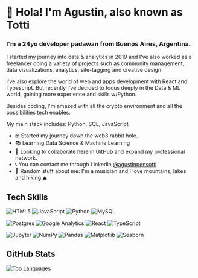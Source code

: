 # 👋 Hola! I'm Agustin, also known as Totti

### I'm a 24yo developer padawan from Buenos Aires, Argentina.

I started my journey into data & analytics in 2019 and I've also worked as a freelancer doing a variety of projects such as community management, data visualizations, analytics, site-tagging and creative design

I've also explore the world of web and apps development with React and Typescript. But recently I've decided to focus deeply in the Data & ML world, gaining more experience and skills w/Python.

Besides coding, I'm amazed with all the crypto environment and all the possibilities tech enables.

My main stack includes: Python, SQL, JavaScript

- 🤓 Started my journey down the web3 rabbit hole.
- 📚 Learning Data Science & Machine Learning
- 🤝 Looking to collaborate here in GitHub and expand my professional network.
- 📞 You can contact me through Linkedin [@agustinpensotti](https://www.linkedin.com/in/agust%C3%ADnpensotti/)
- 🎲 Random stuff about me: I'm a musician and I love mountains, lakes and hiking ⛰

## Tech Skills

![HTML5](https://img.shields.io/badge/html5-%23E34F26.svg?style=flat-square&logo=html5&logoColor=white) ![JavaScript](https://img.shields.io/badge/javascript-323330.svg?style=flat-square&logo=javascript&logoColor=F7DF1E) ![Python](https://img.shields.io/badge/python-3670A0?style=flat-square&logo=python&logoColor=ffdd54) ![MySQL](https://img.shields.io/badge/mysql-%2300f.svg?style=flat-square&logo=mysql&logoColor=white)

![Postgres](https://img.shields.io/badge/postgres-316192.svg?style=flat-square&logo=postgresql&logoColor=white) ![Google Analytics](https://img.shields.io/badge/google_analytics-E37400.svg?style=flat-square&logo=google_analytics&logoColor=white)
![React](https://img.shields.io/badge/react-20232A.svg?style=flat-square&logo=react&logoColor=61DAFB) ![TypeScript](https://img.shields.io/badge/typescript-007ACC.svg?style=flat-square&logo=typescript&logoColor=white)

![Jupyter](https://img.shields.io/badge/jupyter_notebook-grey.svg?style=flat-square&logo=jupyter&logoColor=orange) ![NumPy](https://img.shields.io/badge/numpy-%23013243.svg?style=flat-square&logo=numpy&logoColor=white) ![Pandas](https://img.shields.io/badge/pandas-%23150458.svg?style=flat-square&logo=pandas&logoColor=white) ![Matplotlib](https://img.shields.io/badge/matplotlib-%23150458.svg?style=flat-square&logo=matplotlib&logoColor=white) ![Seaborn](https://img.shields.io/badge/seaborn-%23150458.svg?style=flat-square&logo=seaborn&logoColor=white)

## GitHub Stats
[![Top Languages](https://github-readme-stats.vercel.app/api/top-langs/?username=tottipensotti&layout=compact)](https://github.com/tottipensotti/github-readme-stats)
